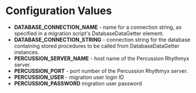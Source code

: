# Configuration Values

* **DATABASE_CONNECTION_NAME** - name for a connection string, as specified in a migration script's
                                    DatabaseDataGetter element.
* **DATABASE_CONNECTION_STRING** - connection string for the database containing stored procedures
                                    to be called from DatabaseDataGetter instances.
* **PERCUSSION_SERVER_NAME** - host name of the Percussion Rhythmyx server.
* **PERCUSSION_PORT** - port number of the Percussion Rhythmyx server.
* **PERCUSSION_USER** - migration user login ID
* **PERCUSSION_PASSWORD** migration user password
